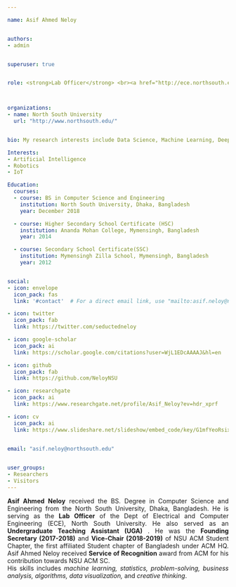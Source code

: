```yaml
---

name: Asif Ahmed Neloy


authors:
- admin


superuser: true


role: <strong>Lab Officer</strong> <br><a href="http://ece.northsouth.edu/" target="_blank">Department of Electrical and Computer Engineering (ECE)</a>



organizations: 
- name: North South University
  url: "http://www.northsouth.edu/"


bio: My research interests include Data Science, Machine Learning, Deep learning, IoT, Robotics, Computer Vision, ROS.

Interests:
- Artificial Intelligence
- Robotics
- IoT

Education:
  courses:
  - course: BS in Computer Science and Engineering
    institution: North South University, Dhaka, Bangladesh
    year: December 2018

  - course: Higher Secondary School Certificate (HSC)
    institution: Ananda Mohan College, Mymensingh, Bangladesh
    year: 2014

  - course: Secondary School Certificate(SSC)
    institution: Mymensingh Zilla School, Mymensingh, Bangladesh
    year: 2012


social:
- icon: envelope
  icon_pack: fas
  link: '#contact'  # For a direct email link, use "mailto:asif.neloy@northsouth.edu".

- icon: twitter
  icon_pack: fab
  link: https://twitter.com/seductedneloy

- icon: google-scholar
  icon_pack: ai
  link: https://scholar.google.com/citations?user=WjL1EDcAAAAJ&hl=en

- icon: github
  icon_pack: fab
  link: https://github.com/NeloyNSU

- icon: researchgate
  icon_pack: ai
  link: https://www.researchgate.net/profile/Asif_Neloy?ev=hdr_xprf

- icon: cv
  icon_pack: ai
  link: https://www.slideshare.net/slideshow/embed_code/key/G1mfYeoRsixVJu


email: "asif.neloy@northsouth.edu"

 
user_groups:
- Researchers
- Visitors
---
```


<p style="text-align:justify;"> <strong>Asif Ahmed Neloy</strong> received the BS. Degree in Computer Science and Engineering from the North South University, Dhaka, Bangladesh. He is serving as the <strong>Lab Officer</strong> of the Dept of Electrical and Computer Engineering (ECE), North South University. He also served as an <strong>Undergraduate Teaching Assistant (UGA) </strong>. He was the <strong>Founding Secretary (2017-2018)</strong> and <strong>Vice-Chair (2018-2019)</strong>  of NSU ACM Student Chapter, the first affiliated Student chapter of Bangladesh under ACM HQ. Asif Ahmed Neloy received <strong>Service of Recognition</strong> award from ACM for his contribution towards NSU ACM SC. <br>His skills includes <i>machine learning, statistics, problem-solving, business analysis, algorithms, data visualization,</i> and <i>creative thinking</i>.  

</p>



  